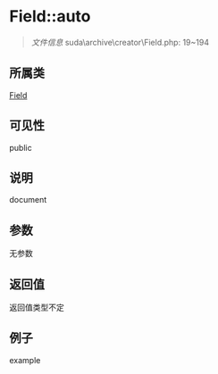 # Field::auto

> *文件信息* suda\archive\creator\Field.php: 19~194
## 所属类 

[Field](../Field.md)

## 可见性

  public  
## 说明

document

## 参数

无参数

## 返回值
返回值类型不定

## 例子

example